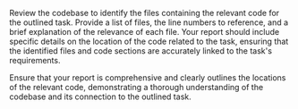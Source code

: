 Review the codebase to identify the files containing the relevant code for the outlined task. Provide a list of files, the line numbers to reference, and a brief explanation of the relevance of each file. Your report should include specific details on the location of the code related to the task, ensuring that the identified files and code sections are accurately linked to the task's requirements.

Ensure that your report is comprehensive and clearly outlines the locations of the relevant code, demonstrating a thorough understanding of the codebase and its connection to the outlined task.